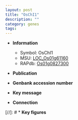 ```yaml
---
layout: post
title: "OsChI1"
description: ""
category: genes
tags: 
---
```


* **Information**  
    + Symbol: OsChI1  
    + MSU: [LOC_Os01g61160](http://rice.uga.edu/cgi-bin/ORF_infopage.cgi?orf=LOC_Os01g61160)  
    + RAPdb: [Os01g0827300](http://rapdb.dna.affrc.go.jp/viewer/gbrowse_details/irgsp1?name=Os01g0827300)  

* **Publication**  

* **Genbank accession number**  

* **Key message**  

* **Connection**  

[//]: # * **Key figures**  


